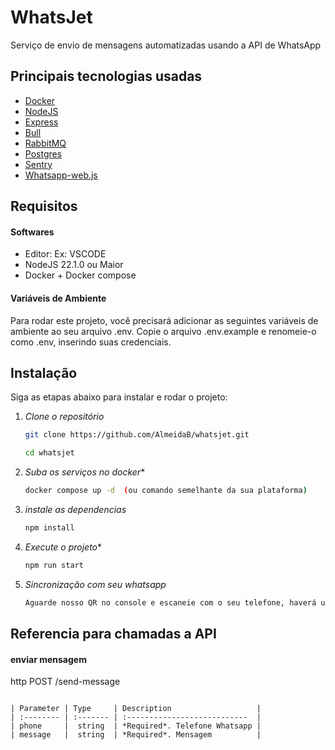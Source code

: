 # WhatsJet

Serviço de envio de mensagens automatizadas usando a API de WhatsApp
## Principais tecnologias usadas

 - [Docker](https://www.docker.com/)
 - [NodeJS](https://nodejs.org/en)
 - [Express](https://expressjs.com/pt-br/)
 - [Bull](https://github.com/OptimalBits/bull)
 - [RabbitMQ](https://www.rabbitmq.com/tutorials)
 - [Postgres](https://www.postgresql.org/)
 - [Sentry](https://sentry.io/welcome/)
 - [Whatsapp-web.js](https://wwebjs.dev)
 

## Requisitos
#### Softwares
- Editor: Ex: VSCODE
- NodeJS 22.1.0 ou Maior
- Docker + Docker compose


#### Variáveis de Ambiente

Para rodar este projeto, você precisará adicionar as seguintes variáveis de ambiente ao seu arquivo .env. Copie o arquivo .env.example e renomeie-o como .env, inserindo suas credenciais.


## Instalação

Siga as etapas abaixo para instalar e rodar o projeto:

1. *Clone o repositório*

   ```bash
   git clone https://github.com/AlmeidaB/whatsjet.git
   ```
   
   ```bash
   cd whatsjet
   ```

3. *Suba os serviços no docker**

   ```bash
   docker compose up -d  (ou comando semelhante da sua plataforma)
   ```

4. *instale as dependencias*

   ```bash
   npm install
   ```

5. *Execute o projeto**

   ```bash
   npm run start
   ```

4. *Sincronização com seu whatsapp*

   ```bash
   Aguarde nosso QR no console e escaneie com o seu telefone, haverá uma mensagem de confirmação no console
   ```
## Referencia para chamadas a API

#### enviar mensagem

http
  POST /send-message
```

| Parameter | Type     | Description                   |
| :-------- | :------- | :---------------------------  |
| phone     |  string  | *Required*. Telefone Whatsapp |
| message   |  string  | *Required*. Mensagem          |
